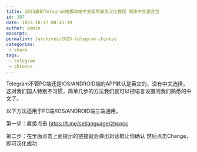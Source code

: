 ```yaml
---
title: 2023最新Telegram电报改成中文版界面及汉化教程 简体中文语言包
id: 397
date: 2023-10-17 08:43:39
auther: admin
excerpt: 
permalink: /archives/2023-telegram-chinese
categories:
 - share
tags: 
 - telegram
 - chinese
---
```


Telegram不管PC端还是IOS/ANDROID端的APP默认是英文的，没有中文选择，这对我们国人特别不习惯，简单几步的方法我们就可以把语言设置问我们熟悉的中文了。

以下方法适用于PC端/IOS/ANDROID端三端通用。

第一步：直接点击 https://t.me/setlanguage/zhcncc

第二步：在里面点击上面提示的链接就会弹出对话框让你确认
然后点击Change，即可汉化成功